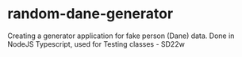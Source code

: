# random-dane-generator
Creating a generator application for fake person (Dane) data. Done in NodeJS Typescript, used for Testing classes - SD22w
